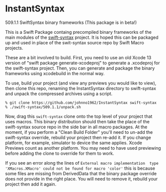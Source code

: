 # InstantSyntax

509.1.1 SwiftSyntax binary frameworks (This package is in beta!)

This is a Swift Package containg precompiled binary frameworks of the main 
modules of the [swift-syntax](https://github.com/apple/swift-syntax) project.
It is hoped this can be packaged up and used in place of the swit-syntax
source repo by Swift Macro projects.

These are a bit involved to build. First, you need to use an old Xcode 13 
version of "swift package generate-xcodeproj" to generate a .xcodeproj
for the swift-syntax project. Then, you can generate and package 
the binary frameworks using xcodebuild in the normal way.

To use, build your project (and view any previews you would like 
to view), then clone this repo, renaming the InstantSyntax directory 
to swift-syntax and unpack the compressed archives using a script.

```
% git clone https://github.com/johnno1962/InstantSyntax swift-syntax
% ./swift-syntax/509.1.1/unpack.sh
```

Now, drag this `swift-syntax` clone onto the top level of your project 
that uses macros. This binary distribution should then take the place 
of the swift-syntax source repo in the side bar in all macro packages. 
At the moment, if you perform a "Clean Build Folder" you'll need to 
un-add the swift-syntax override, rebuild your project then re-add it.
If you change platform, for example, simulator to device the same applies.
Xcode Previews count as another platform. You may need to have used 
previewing before adding the clone to override for them to work.

If you see an error along the lines of `External macro implementation 
type 'XMacros.XMacro' could not be found for macro 'color'` this is 
because some files are missing from DerivedData that the binary package 
override does not provide in the right place. You will need to remove it,
rebuild your project then add it again.
